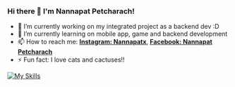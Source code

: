 ### Hi there 👋 I'm Nannapat Petcharach!

- 🔭 I’m currently working on my integrated project as a backend dev :D
- 🌱 I’m currently learning on mobile app, game and backend development
- 📫 How to reach me: **[Instagram: Nannapatx](https://www.instagram.com/nannapatx)**, **[Facebook: Nannapat Petcharach](https://www.facebook.com/Tonpor2545)**
- ⚡ Fun fact: I love cats and cactuses!!

[![My Skills](https://skillicons.dev/icons?i=javascript,arduino,java,html,css,cpp,linux,mysql&perline=5)](https://skillicons.dev)
